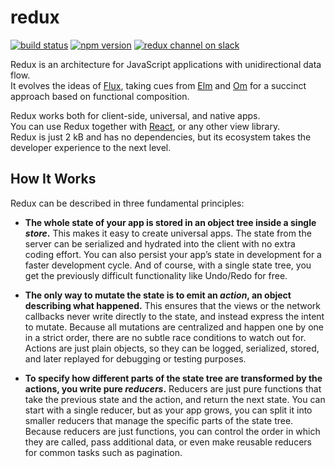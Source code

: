 redux
=========================

[![build status](https://img.shields.io/travis/gaearon/redux/master.svg?style=flat-square)](https://travis-ci.org/gaearon/redux)
[![npm version](https://img.shields.io/npm/v/redux.svg?style=flat-square)](https://www.npmjs.com/package/redux)
[![redux channel on slack](https://img.shields.io/badge/slack-redux@reactiflux-61DAFB.svg?style=flat-square)](http://www.reactiflux.com)

Redux is an architecture for JavaScript applications with unidirectional data flow.  
It evolves the ideas of [Flux](https://facebook.github.io/flux), taking cues from [Elm](elm-lang.org/guide/architecture) and [Om](http://swannodette.github.io/2013/12/17/the-future-of-javascript-mvcs/) for a succinct approach based on functional composition.  

Redux works both for client-side, universal, and native apps.  
You can use Redux together with [React](https://facebook.github.io/react/), or any other view library.  
Redux is just 2 kB and has no dependencies, but its ecosystem takes the developer experience to the next level.  

## How It Works

Redux can be described in three fundamental principles:

* **The whole state of your app is stored in an object tree inside a single *store*.** This makes it easy to create universal apps. The state from the server can be serialized and hydrated into the client with no extra coding effort. You can also persist your app’s state in development for a faster development cycle. And of course, with a single state tree, you get the previously difficult functionality like Undo/Redo for free.

* **The only way to mutate the state is to emit an *action*, an object describing what happened.** This ensures that the views or the network callbacks never write directly to the state, and instead express the intent to mutate. Because all mutations are centralized and happen one by one in a strict order, there are no subtle race conditions to watch out for. Actions are just plain objects, so they can be logged, serialized, stored, and later replayed for debugging or testing purposes.

* **To specify how different parts of the state tree are transformed by the actions, you write pure *reducers*.** Reducers are just pure functions that take the previous state and the action, and return the next state. You can start with a single reducer, but as your app grows, you can split it into smaller reducers that manage the specific parts of the state tree. Because reducers are just functions, you can control the order in which they are called, pass additional data, or even make reusable reducers for common tasks such as pagination.
